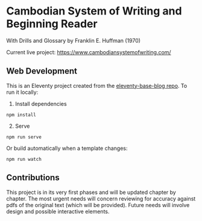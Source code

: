 # Cambodian System of Writing and Beginning Reader

With Drills and Glossary by Franklin E. Huffman (1970)

Current live project: https://www.cambodiansystemofwriting.com/


## Web Development

This is an Eleventy project created from the [eleventy-base-blog repo](https://github.com/11ty/eleventy-base-blog). To run it locally:

1. Install dependencies

```
npm install
```

2.  Serve

```
npm run serve
```

Or build automatically when a template changes:

```
npm run watch
```

## Contributions

This project is in its very first phases and will be updated chapter by chapter. The most urgent needs will concern reviewing for accuracy against pdfs of the original text (which will be provided). Future needs will involve design and possible interactive elements.

